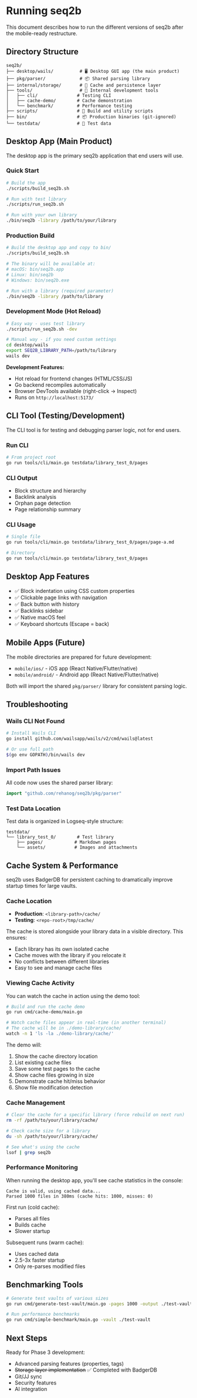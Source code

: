 # Running seq2b

This document describes how to run the different versions of seq2b after the mobile-ready restructure.

## Directory Structure

```
seq2b/
├── desktop/wails/          # 🖥️ Desktop GUI app (the main product)
├── pkg/parser/             # 📦 Shared parsing library
├── internal/storage/       # 💾 Cache and persistence layer
├── tools/                  # 🔧 Internal development tools
│   ├── cli/               # Testing CLI
│   ├── cache-demo/        # Cache demonstration
│   └── benchmark/         # Performance testing
├── scripts/               # 📜 Build and utility scripts
├── bin/                   # 📦 Production binaries (git-ignored)
└── testdata/              # 🧪 Test data
```

## Desktop App (Main Product)

The desktop app is the primary seq2b application that end users will use.

### Quick Start
```bash
# Build the app
./scripts/build_seq2b.sh

# Run with test library
./scripts/run_seq2b.sh

# Run with your own library
./bin/seq2b -library /path/to/your/library
```

### Production Build
```bash
# Build the desktop app and copy to bin/
./scripts/build_seq2b.sh

# The binary will be available at:
# macOS: bin/seq2b.app
# Linux: bin/seq2b
# Windows: bin/seq2b.exe

# Run with a library (required parameter)
./bin/seq2b -library /path/to/library
```

### Development Mode (Hot Reload)
```bash
# Easy way - uses test library
./scripts/run_seq2b.sh -dev

# Manual way - if you need custom settings
cd desktop/wails
export SEQ2B_LIBRARY_PATH=/path/to/library
wails dev
```

**Development Features:**
- Hot reload for frontend changes (HTML/CSS/JS)
- Go backend recompiles automatically
- Browser DevTools available (right-click → Inspect)
- Runs on `http://localhost:5173/`

## CLI Tool (Testing/Development)

The CLI tool is for testing and debugging parser logic, not for end users.

### Run CLI
```bash
# From project root
go run tools/cli/main.go testdata/library_test_0/pages
```

### CLI Output
- Block structure and hierarchy
- Backlink analysis
- Orphan page detection
- Page relationship summary

### CLI Usage
```bash
# Single file
go run tools/cli/main.go testdata/library_test_0/pages/page-a.md

# Directory
go run tools/cli/main.go testdata/library_test_0/pages
```


## Desktop App Features

- ✅ Block indentation using CSS custom properties
- ✅ Clickable page links with navigation
- ✅ Back button with history
- ✅ Backlinks sidebar
- ✅ Native macOS feel
- ✅ Keyboard shortcuts (Escape = back)

## Mobile Apps (Future)

The mobile directories are prepared for future development:

- `mobile/ios/` - iOS app (React Native/Flutter/native)
- `mobile/android/` - Android app (React Native/Flutter/native)

Both will import the shared `pkg/parser/` library for consistent parsing logic.

## Troubleshooting

### Wails CLI Not Found
```bash
# Install Wails CLI
go install github.com/wailsapp/wails/v2/cmd/wails@latest

# Or use full path
$(go env GOPATH)/bin/wails dev
```

### Import Path Issues
All code now uses the shared parser library:
```go
import "github.com/rehanog/seq2b/pkg/parser"
```

### Test Data Location
Test data is organized in Logseq-style structure:
```
testdata/
└── library_test_0/        # Test library
    ├── pages/            # Markdown pages
    └── assets/           # Images and attachments
```

## Cache System & Performance

seq2b uses BadgerDB for persistent caching to dramatically improve startup times for large vaults.

### Cache Location
- **Production**: `<library-path>/cache/`
- **Testing**: `<repo-root>/tmp/cache/`

The cache is stored alongside your library data in a visible directory. This ensures:
- Each library has its own isolated cache
- Cache moves with the library if you relocate it
- No conflicts between different libraries
- Easy to see and manage cache files

### Viewing Cache Activity

You can watch the cache in action using the demo tool:

```bash
# Build and run the cache demo
go run cmd/cache-demo/main.go

# Watch cache files appear in real-time (in another terminal)
# The cache will be in ./demo-library/cache/
watch -n 1 'ls -la ./demo-library/cache/'
```

The demo will:
1. Show the cache directory location
2. List existing cache files
3. Save some test pages to the cache
4. Show cache files growing in size
5. Demonstrate cache hit/miss behavior
6. Show file modification detection

### Cache Management

```bash
# Clear the cache for a specific library (force rebuild on next run)
rm -rf /path/to/your/library/cache/

# Check cache size for a library
du -sh /path/to/your/library/cache/

# See what's using the cache
lsof | grep seq2b
```

### Performance Monitoring

When running the desktop app, you'll see cache statistics in the console:
```
Cache is valid, using cached data...
Parsed 1000 files in 380ms (cache hits: 1000, misses: 0)
```

First run (cold cache):
- Parses all files
- Builds cache
- Slower startup

Subsequent runs (warm cache):
- Uses cached data
- 2.5-3x faster startup
- Only re-parses modified files

## Benchmarking Tools

```bash
# Generate test vaults of various sizes
go run cmd/generate-test-vault/main.go -pages 1000 -output ./test-vault

# Run performance benchmarks
go run cmd/simple-benchmark/main.go -vault ./test-vault
```

## Next Steps

Ready for Phase 3 development:
- Advanced parsing features (properties, tags)
- ~~Storage layer implementation~~ ✅ Completed with BadgerDB
- Git/JJ sync
- Security features
- AI integration